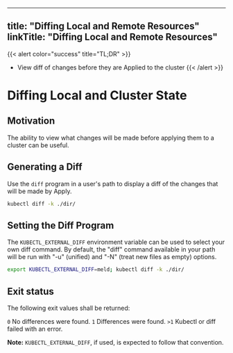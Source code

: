 
---
title: "Diffing Local and Remote Resources"
linkTitle: "Diffing Local and Remote Resources"
---


{{< alert color="success" title="TL;DR" >}}
- View diff of changes before they are Applied to the cluster
{{< /alert >}}

# Diffing Local and Cluster State

## Motivation

The ability to view what changes will be made before applying them to a cluster can be useful.

## Generating a Diff

Use the `diff` program in a user's path to display a diff of the changes that will be
made by Apply.

```sh
kubectl diff -k ./dir/
```

## Setting the Diff Program

The `KUBECTL_EXTERNAL_DIFF` environment variable can be used to select your own diff command.
By default, the "diff" command available in your path will be run with "-u" (unified) and "-N"
(treat new files as empty) options.

```sh
export KUBECTL_EXTERNAL_DIFF=meld; kubectl diff -k ./dir/
```

## Exit status
The following exit values shall be returned:

 `0`
No differences were found.
 `1`
Differences were found.
 `>1`
Kubectl or diff failed with an error.

**Note:** `KUBECTL_EXTERNAL_DIFF`, if used, is expected to follow that convention.